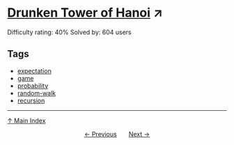 # [Drunken Tower of Hanoi](https://projecteuler.net/problem=497) ↗️

Difficulty rating: 40%
Solved by: 604 users
## Tags

- [expectation](../tags/expectation.md)
- [game](../tags/game.md)
- [probability](../tags/probability.md)
- [random-walk](../tags/random-walk.md)
- [recursion](../tags/recursion.md)



---

[↑ Main Index](../README.md)


<div align=center><a href='496.md'>← Previous</a> &nbsp;&nbsp; &nbsp;&nbsp;  <a href='498.md'>Next →</a></div>
